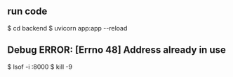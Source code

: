 ## run code
$ cd backend
$ uvicorn app:app --reload

## Debug ERROR:    [Errno 48] Address already in use
$ lsof -i :8000
$ kill -9 <PID>